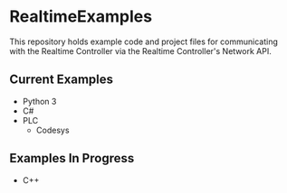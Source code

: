 # RealtimeExamples
This repository holds example code and project files for communicating with the Realtime Controller via the Realtime Controller's Network API.

## Current Examples
* Python 3
* C#
* PLC
  * Codesys

## Examples In Progress
* C++